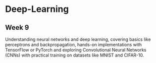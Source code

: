 # Deep-Learning
## Week 9
Understanding neural networks and deep learning, covering basics like perceptrons and backpropagation, hands-on implementations with TensorFlow or PyTorch and exploring Convolutional Neural Networks (CNNs) with practical training on datasets like MNIST and CIFAR-10.
